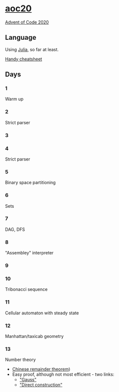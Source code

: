 # [aoc20](https://gitlab.com/eidoom/aoc20)

[Advent of Code 2020](https://adventofcode.com/2020)

## Language

Using [Julia](https://docs.julialang.org/en/v1/manual/getting-started/), so far at least.

[Handy cheatsheet](https://juliabyexample.helpmanual.io/)

## Days

### 1

Warm up

### 2

Strict parser

### 3

### 4

Strict parser

### 5

Binary space partitioning

### 6

Sets

### 7

DAG, DFS

### 8

"Assembley" interpreter

### 9

### 10

Tribonacci sequence

### 11

Cellular automaton with steady state

### 12

Manhattan/taxicab geometry

### 13

Number theory

* [Chinese remainder theorem](https://en.wikipedia.org/wiki/Chinese_remainder_theorem))
* Easy proof, although not most efficient - two links:
    * ["Gauss"](https://shainer.github.io/crypto/math/2017/10/22/chinese-remainder-theorem.html)
    * ["Direct construction"](https://en.wikipedia.org/wiki/Chinese_remainder_theorem#Existence_(direct_construction))
